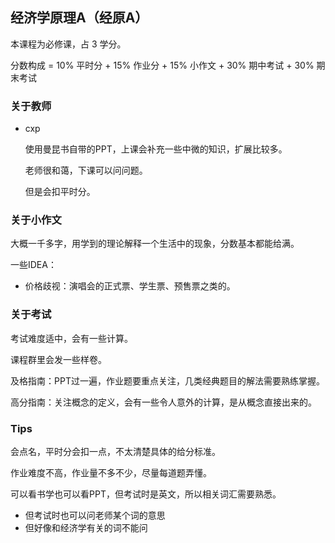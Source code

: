 ## 经济学原理A（经原A）

本课程为必修课，占 3 学分。

分数构成 = 10% 平时分 + 15% 作业分 + 15% 小作文 + 30% 期中考试 + 30% 期末考试

### 关于教师

- cxp

	使用曼昆书自带的PPT，上课会补充一些中微的知识，扩展比较多。
	
	老师很和蔼，下课可以问问题。
	
	但是会扣平时分。

### 关于小作文

大概一千多字，用学到的理论解释一个生活中的现象，分数基本都能给满。

一些IDEA：

- 价格歧视：演唱会的正式票、学生票、预售票之类的。

### 关于考试

考试难度适中，会有一些计算。

课程群里会发一些样卷。

及格指南：PPT过一遍，作业题要重点关注，几类经典题目的解法需要熟练掌握。

高分指南：关注概念的定义，会有一些令人意外的计算，是从概念直接出来的。

### Tips

会点名，平时分会扣一点，不太清楚具体的给分标准。

作业难度不高，作业量不多不少，尽量每道题弄懂。

可以看书学也可以看PPT，但考试时是英文，所以相关词汇需要熟悉。

- 但考试时也可以问老师某个词的意思
- 但好像和经济学有关的词不能问

